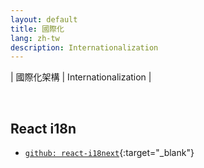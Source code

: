 ```yaml
---
layout: default
title: 國際化
lang: zh-tw
description: Internationalization
---
```




| 國際化架構 | Internationalization |

<br>

## React i18n

* [`github: react-i18next`](https://github.com/i18next/react-i18next){:target="_blank"}